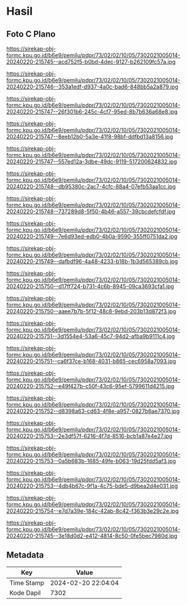 # Hasil

## Foto C Plano

https://sirekap-obj-formc.kpu.go.id/b6e9/pemilu/pdpr/73/02/02/10/05/7302021005014-20240220-215745--acd752f5-b0bd-4dec-9127-b262109fc57a.jpg

https://sirekap-obj-formc.kpu.go.id/b6e9/pemilu/pdpr/73/02/02/10/05/7302021005014-20240220-215746--353a1edf-d937-4a0c-bad6-848bb5a2a879.jpg

https://sirekap-obj-formc.kpu.go.id/b6e9/pemilu/pdpr/73/02/02/10/05/7302021005014-20240220-215747--26f301b6-245c-4cf7-95ed-8b7b636a68e8.jpg

https://sirekap-obj-formc.kpu.go.id/b6e9/pemilu/pdpr/73/02/02/10/05/7302021005014-20240220-215747--8eeb12b0-5a3e-41f8-98bf-ddfbd13a8156.jpg

https://sirekap-obj-formc.kpu.go.id/b6e9/pemilu/pdpr/73/02/02/10/05/7302021005014-20240220-215747--557ed12a-3dbe-49dc-9119-517200624832.jpg

https://sirekap-obj-formc.kpu.go.id/b6e9/pemilu/pdpr/73/02/02/10/05/7302021005014-20240220-215748--db95380c-2ac7-4cfc-88a4-07efb53aa1cc.jpg

https://sirekap-obj-formc.kpu.go.id/b6e9/pemilu/pdpr/73/02/02/10/05/7302021005014-20240220-215748--737289d8-5f50-4b46-a557-39cbcdefcfdf.jpg

https://sirekap-obj-formc.kpu.go.id/b6e9/pemilu/pdpr/73/02/02/10/05/7302021005014-20240220-215749--7e6d93ed-edb0-4b0a-9590-355ff0751da2.jpg

https://sirekap-obj-formc.kpu.go.id/b6e9/pemilu/pdpr/73/02/02/10/05/7302021005014-20240220-215749--dafbdf96-4a48-4233-b18b-1b3d565389cb.jpg

https://sirekap-obj-formc.kpu.go.id/b6e9/pemilu/pdpr/73/02/02/10/05/7302021005014-20240220-215750--d17ff724-b731-4c6b-8945-09ca3693cfa1.jpg

https://sirekap-obj-formc.kpu.go.id/b6e9/pemilu/pdpr/73/02/02/10/05/7302021005014-20240220-215750--aaee7b7b-5f12-48c8-9ebd-203b13d872f3.jpg

https://sirekap-obj-formc.kpu.go.id/b6e9/pemilu/pdpr/73/02/02/10/05/7302021005014-20240220-215751--3d1554e4-53a6-45c7-94d2-afba9b9111c4.jpg

https://sirekap-obj-formc.kpu.go.id/b6e9/pemilu/pdpr/73/02/02/10/05/7302021005014-20240220-215751--ca6f37ce-b168-4031-b865-cec6958a7093.jpg

https://sirekap-obj-formc.kpu.go.id/b6e9/pemilu/pdpr/73/02/02/10/05/7302021005014-20240220-215752--e49f427b-c50f-43c6-95ef-5799611d4215.jpg

https://sirekap-obj-formc.kpu.go.id/b6e9/pemilu/pdpr/73/02/02/10/05/7302021005014-20240220-215752--d8398a63-cd63-4f8e-a957-0827b6ae7370.jpg

https://sirekap-obj-formc.kpu.go.id/b6e9/pemilu/pdpr/73/02/02/10/05/7302021005014-20240220-215753--2e3df57f-6216-4f7d-8516-bcb1a87e4e27.jpg

https://sirekap-obj-formc.kpu.go.id/b6e9/pemilu/pdpr/73/02/02/10/05/7302021005014-20240220-215753--0a5b683b-1685-49fe-b063-19d25fdd5af3.jpg

https://sirekap-obj-formc.kpu.go.id/b6e9/pemilu/pdpr/73/02/02/10/05/7302021005014-20240220-215753--4db4b67c-9f1a-4c75-bde5-d9bea2d4e031.jpg

https://sirekap-obj-formc.kpu.go.id/b6e9/pemilu/pdpr/73/02/02/10/05/7302021005014-20240220-215754--e7d7a39e-184c-42ab-8c42-f363b3e29c2e.jpg

https://sirekap-obj-formc.kpu.go.id/b6e9/pemilu/pdpr/73/02/02/10/05/7302021005014-20240220-215745--3e18d0d2-e412-4814-8c50-0fe5bec7980d.jpg


## Metadata

| Key        | Value               |
| ---------- | ------------------- |
| Time Stamp | 2024-02-20 22:04:04 |
| Kode Dapil | 7302                |




